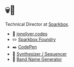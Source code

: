 # :skull::metal:

Technical Director at [Sparkbox](https://github.com/sparkbox).

- :rocket: [jonoliver.codes](https://jonoliver.codes/)
- :pencil2: [Sparkbox Foundry](https://sparkbox.com/foundry/author/jon_oliver)
- :black_nib: [CodePen](https://codepen.io/jonoliver)
- :musical_keyboard: [Synthesizer / Sequencer](https://jonoliver.codes/sequencer)
- :guitar: [Band Name Generator](https://jonoliver.codes/band_name_generator/band_names/)
